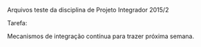 Arquivos teste da disciplina de Projeto Integrador 2015/2

Tarefa:

Mecanismos de integração contínua para trazer próxima semana.
